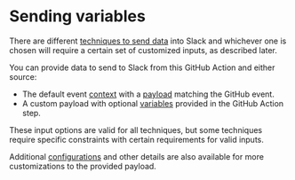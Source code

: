 # Sending variables

There are different [techniques to send data](/tools/slack-github-action/sending-techniques) into Slack and whichever one is chosen will require a certain set of customized inputs, as described later.

You can provide data to send to Slack from this GitHub Action and either source:

- The default event [context](https://github.com/actions/toolkit/blob/main/packages/github/src/context.ts#L6) with a [payload](https://docs.github.com/en/webhooks/webhook-events-and-payloads) matching the GitHub event.
- A custom payload with optional [variables](https://docs.github.com/en/actions/writing-workflows/choosing-what-your-workflow-does/store-information-in-variables) provided in the GitHub Action step.

These input options are valid for all techniques, but some techniques require specific constraints with certain requirements for valid inputs.

Additional [configurations](/tools/slack-github-action/additional-configurations) and other details are also available for more customizations to the provided payload.